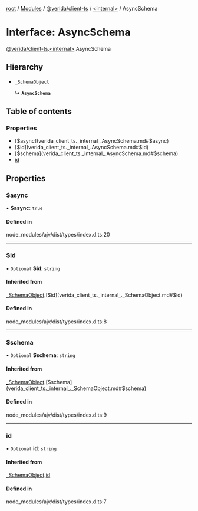 [root](../README.md) / [Modules](../modules.md) / [@verida/client-ts](../modules/verida_client_ts.md) / [<internal\>](../modules/verida_client_ts._internal_.md) / AsyncSchema

# Interface: AsyncSchema

[@verida/client-ts](../modules/verida_client_ts.md).[<internal\>](../modules/verida_client_ts._internal_.md).AsyncSchema

## Hierarchy

- [`_SchemaObject`](verida_client_ts._internal_._SchemaObject.md)

  ↳ **`AsyncSchema`**

## Table of contents

### Properties

- [$async](verida_client_ts._internal_.AsyncSchema.md#$async)
- [$id](verida_client_ts._internal_.AsyncSchema.md#$id)
- [$schema](verida_client_ts._internal_.AsyncSchema.md#$schema)
- [id](verida_client_ts._internal_.AsyncSchema.md#id)

## Properties

### $async

• **$async**: ``true``

#### Defined in

node_modules/ajv/dist/types/index.d.ts:20

___

### $id

• `Optional` **$id**: `string`

#### Inherited from

[_SchemaObject](verida_client_ts._internal_._SchemaObject.md).[$id](verida_client_ts._internal_._SchemaObject.md#$id)

#### Defined in

node_modules/ajv/dist/types/index.d.ts:8

___

### $schema

• `Optional` **$schema**: `string`

#### Inherited from

[_SchemaObject](verida_client_ts._internal_._SchemaObject.md).[$schema](verida_client_ts._internal_._SchemaObject.md#$schema)

#### Defined in

node_modules/ajv/dist/types/index.d.ts:9

___

### id

• `Optional` **id**: `string`

#### Inherited from

[_SchemaObject](verida_client_ts._internal_._SchemaObject.md).[id](verida_client_ts._internal_._SchemaObject.md#id)

#### Defined in

node_modules/ajv/dist/types/index.d.ts:7
